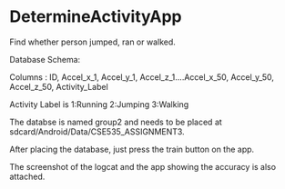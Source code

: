 # DetermineActivityApp
Find whether person jumped, ran or walked.


Database Schema:

Columns : ID, Accel_x_1, Accel_y_1, Accel_z_1....Accel_x_50, Accel_y_50, Accel_z_50, Activity_Label

Activity Label is 1:Running 2:Jumping 3:Walking


The databse is named group2 and needs to be placed at sdcard/Android/Data/CSE535_ASSIGNMENT3.

After placing the database, just press the train button on the app.

The screenshot of the logcat and the app showing the accuracy is also attached.